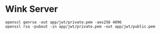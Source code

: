 Wink Server
===========

```
openssl genrsa -out app/jwt/private.pem -aes256 4096
openssl rsa -pubout -in app/jwt/private.pem -out app/jwt/public.pem
```
